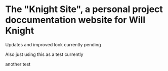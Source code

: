 # The "Knight Site", a personal project doccumentation website for Will Knight

Updates and improved look currently pending

Also just using this as a test currently

another test

